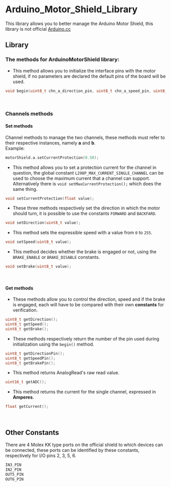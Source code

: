 
# Arduino_Motor_Shield_Library
This library allows you to better manage the Arduino Motor Shield, this library is not official [Arduino.cc](https://www.arduino.cc/)

## Library
### The methods for ArduinoMotorShield library:

- This method allows you to initialize the interface pins with the motor shield, if no parameters are declared the default pins of the board will be used.
```cpp
void begin(uint8_t chn_a_direction_pin, uint8_t chn_a_speed_pin, uint8_t chn_a_brake_pin, uint8_t chn_a_sens_pin, uint8_t chn_b_direction_pin, uint8_t chn_b_speed_pin, uint8_t chn_b_brake_pin, uint8_t chn_b_sens_pin);
```

<br>

### Channels methods
#### Set methods
Channel methods to manage the two channels, these methods must refer to their respective instances, namely **a** and **b**.<br>
Example:
```cpp
motorShield.a.setCurrentProtection(0.50);
```

- This method allows you to set a protection current for the channel in question, the global constant `L298P_MAX_CURRENT_SINGLE_CHANNEL` can be used to choose the maximum current that a channel can support.<br>
Alternatively there is `void setMaxCurrentProtection();` which does the same thing.
```cpp
void setCurrentProtection(float value);
```

- These three methods respectively set the direction in which the motor should turn, it is possible to use the constants `FORWARD` and `BACKFARD`.
```cpp
void setDirection(uint8_t value);
```

- This method sets the expressible speed with a value from `0` to `255`.
```cpp
void setSpeed(uint8_t value);
```

- This method decides whether the brake is engaged or not, using the `BRAKE_ENABLE` or `BRAKE_DISABLE` constants.
```cpp
void setBrake(uint8_t value);
```
<br>

#### Get methods
- These methods allow you to control the direction, speed and if the brake is engaged, each will have to be compared with their own **constants** for verification.
```cpp
uint8_t getDirection();
uint8_t getSpeed();
uint8_t getBrake();
```

- These methods respectively return the number of the pin used during initialization using the `begin()` method.
```cpp
uint8_t getDirectionPin();
uint8_t getSpeedPin();
uint8_t getBrakePin();
```

- This method returns AnalogRead's raw read value.
```cpp
uint16_t getADC();
```

- This method returns the current for the single channel, expressed in **Amperes**.
```cpp
float getCurrent();
```

<br>

## Other Constants
There are 4 Molex KK type ports on the official shield to which devices can be connected, these ports can be identified by these constants, respectively for I/O pins 2, 3, 5, 6.
```cpp
IN3_PIN
IN2_PIN
OUT5_PIN
OUT6_PIN
```
